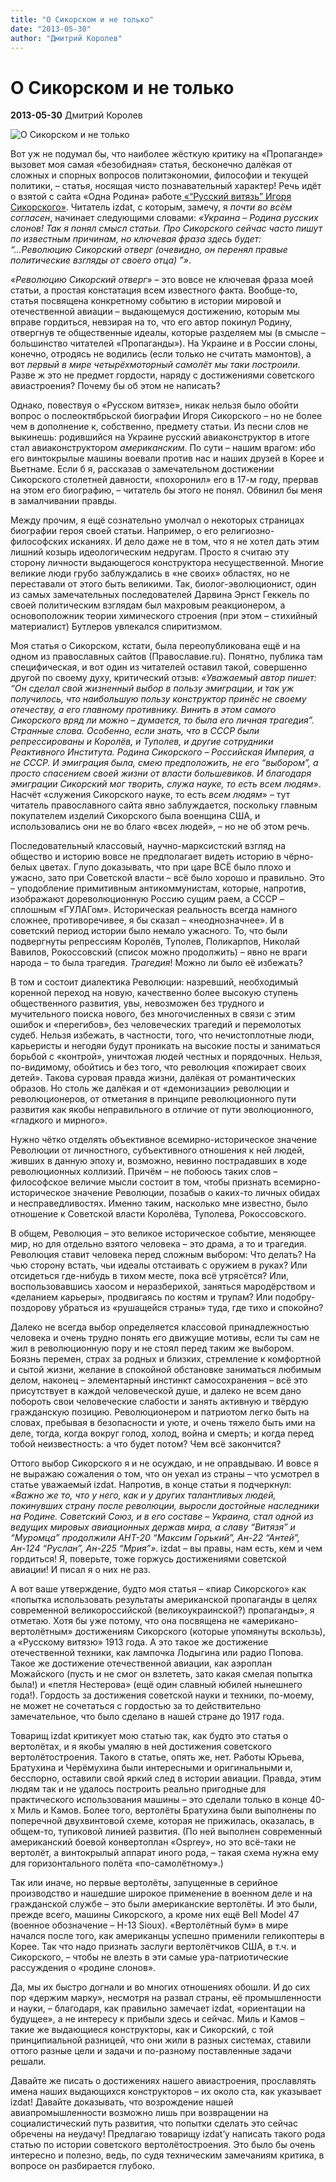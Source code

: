 ```yaml
---
title: "О Сикорском и не только"
date: "2013-05-30"
author: "Дмитрий Королев"
---
```


# О Сикорском и не только

**2013-05-30** Дмитрий Королев

![О Сикорском и не только](http://www.rosimperija.info/wp-content/uploads/2012/11/sikorsky_021.jpg)

Вот уж не подумал бы, что наиболее жёсткую критику на «Пропаганде» вызовет моя самая «безобидная» статья, бесконечно далёкая от сложных и спорных вопросов политэкономии, философии и текущей политики, – статья, носящая чисто познавательный характер! Речь идёт о взятой с сайта «Одна Родина» работе[ «“Русский витязь” Игоря Сикорского»](/7047.html). Читатель izdat, с которым, замечу, я *почти во всём согласен*, начинает следующими словами: *«Украина – Родина русских слонов! Так я понял смысл статьи. Про Сикорского сейчас часто пишут по известным причинам, но ключевая фраза здесь будет: “...Революцию Сикорский отверг (очевидно, он перенял правые политические взгляды от своего отца) ”»*.

*«Революцию Сикорский отверг*» – это вовсе не ключевая фраза моей статьи, а простая констатация всем известного факта. Вообще-то, статья посвящена конкретному событию в истории мировой и отечественной авиации – выдающемуся достижению, которым мы вправе гордиться, невзирая на то, что его автор покинул Родину, отвергнув те общественные идеалы, которые разделяем мы (в смысле – большинство читателей «Пропаганды»). На Украине и в России слоны, конечно, отродясь не водились (если только не считать мамонтов), а вот *первый в мире четырёхмоторный самолёт мы таки построили*. Разве ж это не предмет гордости, наряду с достижениями советского авиастроения? Почему бы об этом не написать?

Однако, повествуя о «Русском витязе», никак нельзя было обойти вопрос о послеоктябрьской биографии Игоря Сикорского – но не более чем в дополнение к, собственно, предмету статьи. Из песни слов не выкинешь: родившийся на Украине русский авиаконструктор в итоге стал авиаконструктором *американским*. По сути – нашим врагом: ибо его винтокрылые машины воевали против нас и наших друзей в Корее и Вьетнаме. Если б я, рассказав о замечательном достижении Сикорского столетней давности, «похоронил» его в 17-м году, прервав на этом его биографию, – читатель бы этого не понял. Обвинил бы меня в замалчивании правды.

Между прочим, я ещё сознательно умолчал о некоторых страницах биографии героя своей статьи. Например, о его религиозно-философских исканиях. И дело даже не в том, что я не хотел дать этим лишний козырь идеологическим недругам. Просто я считаю эту сторону личности выдающегося конструктора несущественной. Многие великие люди грубо заблуждались в «не своих» областях, но не переставали от этого быть великими. Так, биолог-эволюционист, один из самых замечательных последователей Дарвина Эрнст Геккель по своей политическим взглядам был махровым реакционером, а основоположник теории химического строения (при этом – стихийный материалист) Бутлеров увлекался спиритизмом.

Моя статья о Сикорском, кстати, была переопубликована ещё и на одном из православных сайтов (Православие.ru). Понятно, публика там специфическая, и вот один из читателей оставил такой, совершенно другой по своему духу, критический отзыв: *«Уважаемый автор пишет: “Он сделал свой жизненный выбор в пользу эмиграции, и так уж получилось, что наибольшую пользу конструктор принёс не своему отечеству, а его главному противнику. Винить в этом самого Сикорского вряд ли можно – думается, то была его личная трагедия”. Странные слова. Особенно, если знать, что в СССР были репрессированы и Королёв, и Туполев, и другие сотрудники Реактивного Института. Родина Сикорского – Российская Империя, а не СССР. И эмиграция была, смею предположить, не его “выбором”, а просто спасением своей жизни от власти большевиков. И благодаря эмиграции Сикорский мог творить, служа науке, то есть всем людям»*. Насчёт «служения Сикорского науке, то есть *всем людям*» – тут читатель православного сайта явно заблуждается, поскольку главным покупателем изделий Сикорского была военщина США, и использовались они не во благо «всех людей», – но не об этом речь.

Последовательный классовый, научно-марксистский взгляд на общество и историю вовсе не предполагает видеть историю в чёрно-белых цветах. Глупо доказывать, что при царе ВСЁ было плохо и ужасно, зато при Советской власти – всё было хорошо и правильно. Это – уподобление примитивным антикоммунистам, которые, напротив, изображают дореволюционную Россию сущим раем, а СССР – сплошным «ГУЛАГом». Историческая реальность всегда намного сложнее, противоречивее, я бы сказал – «неоднозначнее». И в советский период истории было немало ужасного. То, что были подвергнуты репрессиям Королёв, Туполев, Поликарпов, Николай Вавилов, Рокоссовский (список можно продолжить) – явно не враги народа – то была трагедия. *Трагедия*! Можно ли было её избежать?

В том и состоит диалектика Революции: назревший, необходимый коренной переход на новую, качественно более высокую ступень общественного развития, увы, невозможен без трудного и мучительного поиска нового, без многочисленных в связи с этим ошибок и «перегибов», без человеческих трагедий и перемолотых судеб. Нельзя избежать, в частности, того, что нечистоплотные люди, карьеристы и негодяи будут проникать на высокие посты и заниматься борьбой с «контрой», уничтожая людей честных и порядочных. Нельзя, по-видимому, обойтись и без того, что революция «пожирает своих детей». Такова суровая правда жизни, далёкая от романтических образов. Но столь же далёкая и от «демонизации» революции и революционеров, от отметания в принципе революционного пути развития как якобы неправильного в отличие от пути эволюционного, «гладкого и мирного».

Нужно чётко отделять объективное всемирно-историческое значение Революции от личностного, субъективного отношения к ней людей, живших в данную эпоху и, возможно, невинно пострадавших в ходе революционных коллизий. Причём – не побоюсь таких слов – философское величие мысли состоит в том, чтобы признать всемирно-историческое значение Революции, позабыв о каких-то личных обидах и несправедливостях. Именно таким, насколько мне известно, было отношение к Советской власти Королёва, Туполева, Рокоссовского.

В общем, Революция – это великое историческое событие, меняющее мир, но для отдельно взятого человека – это драма, а то и трагедия. Революция ставит человека перед сложным выбором: Что делать? На чью сторону встать, чьи идеалы отстаивать с оружием в руках? Или отсидеться где-нибудь в тихом месте, пока всё утрясётся? Или, воспользовавшись хаосом и неразберихой, заняться мародёрством и «деланием карьеры», продвигаясь по костям и трупам? Или подобру-поздорову убраться из «рушащейся страны» туда, где тихо и спокойно?

Далеко не всегда выбор определяется классовой принадлежностью человека и очень трудно понять его движущие мотивы, если ты сам не жил в революционную пору и не стоял перед таким же выбором. Боязнь перемен, страх за родных и близких, стремление к комфортной и сытой жизни, желание в спокойной обстановке заниматься любимым делом, наконец – элементарный инстинкт самосохранения – всё это присутствует в каждой человеческой душе, и далеко не всем дано побороть свои человеческие слабости и занять активную и твёрдую гражданскую позицию. Революционером и патриотом легко быть на словах, пребывая в безопасности и уюте, и очень тяжело быть ими на деле, тогда, когда вокруг голод, холод, война и смерть; и когда перед тобой неизвестность: а что будет потом? Чем всё закончится?

Оттого выбор Сикорского я и не осуждаю, и не оправдываю. И вовсе я не выражаю сожаления о том, что он уехал из страны – что усмотрел в статье уважаемый izdat. Напротив, в конце статьи я подчеркнул: *«Важно же то, что у него, как и у других талантливых людей, покинувших страну после революции, выросли достойные наследники на Родине. Советский Союз, и в его составе – Украина, стал одной из ведущих мировых авиационных держав мира, а славу “Витязя” и “Муромца” продолжили АНТ-20 “Максим Горький”, Ан-22 “Антей”, Ан-124 “Руслан”, Ан-225 “Мрия”»*. izdat – вы правы, нам есть, кем и чем гордиться! Я, поверьте, тоже горжусь достижениями советской авиации! И писал я о них не раз.

А вот ваше утверждение, будто моя статья – «пиар Сикорского» как «попытка использовать результаты американской пропаганды в целях современной великороссийской (великоукраинской?) пропаганды», я отметаю. Хотя бы уже потому, что она посвящена не «американо-вертолётным» достижениям Сикорского (которые упомянуты вскользь), а «Русскому витязю» 1913 года. А это такое же достижение отечественной техники, как лампочка Лодыгина или радио Попова. Такое же достижение отечественной авиации, как аэроплан Можайского (пусть и не смог он взлететь, зато какая смелая попытка была!) и «петля Нестерова» (ещё один славный юбилей нынешнего года!). Гордость за достижения советской науки и техники, по-моему, не может не сочетаться с гордостью за то действительно замечательное, что было сделано в нашей стране до 1917 года.

Товарищ izdat критикует мою статью так, как будто это статья о вертолётах, и я якобы умаляю в ней достижения советского вертолётостроения. Такого в статье, опять же, нет. Работы Юрьева, Братухина и Черёмухина были интересными и оригинальными и, бесспорно, оставили свой яркий след в истории авиации. Правда, этим людям так и не удалось построить реально пригодные для практического использования машины – это сделали только в конце 40-х Миль и Камов. Более того, вертолёты Братухина были выполнены по поперечной двухвинтовой схеме, которая не прижилась, оказалась, в общем-то, тупиковой линией развития. (По ней выполнен современный американский боевой конвертоплан «Osprey», но это всё-таки не вертолёт, а винтокрылый аппарат иного рода, – такая схема нужна ему для горизонтального полёта «по-самолётному».)

Так или иначе, но первые вертолёты, запущенные в серийное производство и нашедшие широкое применение в военном деле и на гражданской службе – это были американские вертолёты. И это были, прежде всего, машины Сикорского, а кроме них ещё Bell Model 47 (военное обозначение – H-13 Sioux). «Вертолётный бум» в мире начался после того, как американцы успешно применили геликоптеры в Корее. Так что надо признать заслуги вертолётчиков США, в т.ч. и Сикорского, – чтобы не влезть в эти самые ура-патриотические рассуждения о «родине слонов».

Да, мы их быстро догнали и во многих отношениях обошли. И до сих пор «держим марку», несмотря на развал страны, её промышленности и науки, – благодаря, как правильно замечает izdat, «ориентации на будущее», а не интересу к прибыли здесь и сейчас. Миль и Камов – такие же выдающиеся конструкторы, как и Сикорский, с той принципиальной разницей, что они жили в разных системах, ставили оттого разные цели и задачи и по-разному поставленные задачи решали.

Давайте же писать о достижениях нашего авиастроения, прославлять имена наших выдающихся конструкторов – их около ста, как указывает izdat! Давайте доказывать, что возрождение нашей авиапромышленности возможно лишь при возвращении на социалистический путь развития, что попытки сделать это сейчас обречены на неудачу! Предлагаю товарищу izdat’у написать такого рода статью по истории советского вертолётостроения. Это было бы очень интересно и полезно, ведь, по судя техническим замечаниям критика, в вопросе он разбирается глубоко.